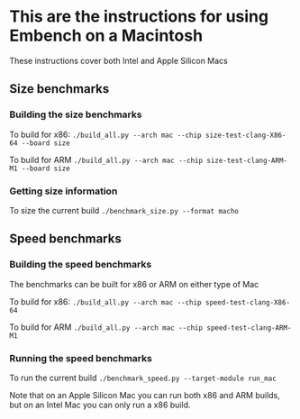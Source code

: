 # This are the instructions for using Embench on a Macintosh

These instructions cover both Intel and Apple Silicon Macs

## Size benchmarks

### Building the size benchmarks

To build for x86: `./build_all.py --arch mac --chip size-test-clang-X86-64 --board size`

To build for ARM `./build_all.py --arch mac --chip size-test-clang-ARM-M1 --board size`

### Getting size information

To size the current build `./benchmark_size.py --format macho`


## Speed benchmarks

### Building the speed benchmarks

The benchmarks can be built for x86 or ARM on either type of Mac

To build for x86: `./build_all.py --arch mac --chip speed-test-clang-X86-64`

To build for ARM `./build_all.py --arch mac --chip speed-test-clang-ARM-M1`

### Running the speed benchmarks

To run the current build `./benchmark_speed.py --target-module run_mac`

Note that on an Apple Silicon Mac you can run both x86 and ARM builds, but on an 
Intel Mac you can only run a x86 build.
